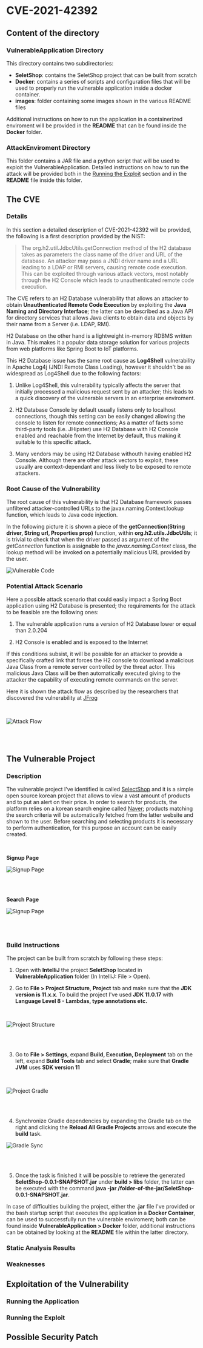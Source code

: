# CVE-2021-42392

## Content of the directory
### **VulnerableApplication Directory**
This directory contains two subdirectories:
- **SeletShop**: contains the SeletShop project that can be built from scratch
- **Docker**: contains a series of scripts and configuration files that will be used to properly run the vulnerable application inside a docker container.
- **images**: folder containing some images shown in the various README files

Additional instructions on how to run the application in a containerized enviroment will be provided in the **README** that can be found inside the **Docker** folder.

### **AttackEnviroment Directory**
This folder contains a JAR file and a python script that will be used to exploit the VulnerableApplication. Detailed instructions on how to run the attack will be provided both in the [Running the Exploit](#running-the-exploit) section and in the **README** file inside this folder.


## **The CVE**
### **Details**
In this section a detailed description of CVE-2021-42392 will be provided, the following is a first description provided by the NIST:

> The org.h2.util.JdbcUtils.getConnection method of the H2 database takes as parameters the class name of the driver and URL of the database. An attacker may pass a JNDI driver name and a URL leading to a LDAP or RMI servers, causing remote code execution. This can be exploited through various attack vectors, most notably through the H2 Console which leads to unauthenticated remote code execution.

The CVE refers to an H2 Database vulnerability that allows an attacker to obtain **Unauthenticated Remote Code Execution** by exploiting the **Java Naming and Directory Interface**; the latter can be described as a Java API for directory services that allows Java clients to obtain data and objects by their name from a Server (i.e. LDAP, RMI).

H2 Database on the other hand is a lightweight in-memory RDBMS written in Java. This makes it a popular data storage solution for various projects from web platforms like Spring Boot to IoT platforms.

This H2 Database issue has the same root cause as **Log4Shell** vulnerability in Apache Log4j (JNDI Remote Class Loading), however it shouldn't be as widespread as Log4Shell due to the following factors:

1. Unlike Log4Shell, this vulnerability typically affects the server that initially processed a malicious request sent by an attacker; this leads to a quick discovery of the vulnerable servers in an enterprise enviroment.

2. H2 Database Console by default usually listens only to localhost connections, though this setting can be easily changed allowing the console to listen for remote connections; As a matter of facts some third-party tools (i.e. JHipster) use H2 Database with H2 Console enabled and reachable from the Internet by default, thus making it suitable to this specific attack.

3. Many vendors may be using H2 Database withouth having enabled H2 Console. Although there are other attack vectors to exploit, these usually are context-dependant and less likely to be exposed to remote attackers.

### **Root Cause of the Vulnerability**
The root cause of this vulnerability is that H2 Database framework passes unfiltered attacker-controlled URLs to the javax.naming.Context.lookup function, which leads to Java code injection.

In the following picture it is shown a piece of the **getConnection(String driver, String url, Properties prop)** function, within **org.h2.utils.JdbcUtils**; it is trivial to check that when the driver passed as argument of the *getConnection* function is assignable to the *javax.naming.Context* class, the lookup method will be invoked on a potentially malicious URL provided by the user.

![Vulnerable Code](./images/vulnerable_code.png)

### **Potential Attack Scenario**
Here a possible attack scenario that could easily impact a Spring Boot application using H2 Database is presented; the requirements for the attack to be feasible are the following ones:

1. The vulnerable application runs a version of H2 Database lower or equal than 2.0.204

2. H2 Console is enabled and is exposed to the Internet

If this conditions subsist, it will be possible for an attacker to provide a specifically crafted link that forces the H2 console to download a malicious Java Class from a remote server controlled by the threat actor.
This malicious Java Class will be then automatically executed giving to the attacker the capability of executing remote commands on the server.


Here it is shown the attack flow as described by the researchers that discovered the vulnerability at [JFrog](https://jfrog.com/blog/the-jndi-strikes-back-unauthenticated-rce-in-h2-database-console/)

</br>

![Attack Flow](./images/attack_flow.avif)

</br></br>


## The Vulnerable Project
### Description
The vulnerable project I've identified is called [SelectShop](https://github.com/JangHyeonJun2/SeletShop) and it is a simple open source korean project that allows to view a vast amount of products and to put an alert on their price. In order to search for products, the platform relies on a korean search engine called [Naver](https://naver.com); products matching the search criteria will be automatically fetched from the latter website and shown to the user. Before searching and selecting products it is necessary to perform authentication, for this purpose an account can be easily created.

</br>

**Signup Page**
</br>

![Signup Page](./images/signup_select_shop.png)

</br></br>

**Search Page**
</br>

![Signup Page](./images/search_select_shop.png)

</br></br>

### **Build Instructions**
The project can be built from scratch by following these steps:

1. Open with **IntelliJ** the project **SeletShop** located in **VulnerableApplication** folder (In IntelliJ: File > Open).

2. Go to **File > Project Structure**, **Project** tab and make sure that the **JDK version is 11.x.x**. To build the project I've used **JDK 11.0.17** with **Language Level 8 - Lambdas, type annotations etc.**

</br>

![Project Structure](./images/project_struct.png)

</br></br>

3. Go to **File > Settings**, expand **Build, Execution, Deployment** tab on the left, expand **Build Tools** tab and select **Gradle**; make sure that **Gradle JVM** uses **SDK version 11**

</br>

![Project Gradle](./images/project_gradle.png)

</br></br>

4. Synchronize Gradle dependencies by expanding the Gradle tab on the right and clicking the **Reload All Gradle Projects** arrows and execute the **build** task. 

![Gradle Sync](./images/project_sync.png)

</br></br>

5. Once the task is finished it will be possible to retrieve the generated **SeletShop-0.0.1-SNAPSHOT.jar** under **build > libs** folder, the latter can be executed with the command **java -jar /folder-of-the-jar/SeletShop-0.0.1-SNAPSHOT.jar**.

In case of difficulties building the project, either the **.jar** file I've provided or the bash startup script that executes the application in a **Docker Container**, can be used to successfully run the vulnerable enviroment; both can be found inside **VulnerableApplication > Docker** folder, additional instructions can be obtained by looking at the **README** file within the latter directory.

### Static Analysis Results
### Weaknesses

## Exploitation of the Vulnerability
### Running the Application
### Running the Exploit

## Possible Security Patch


